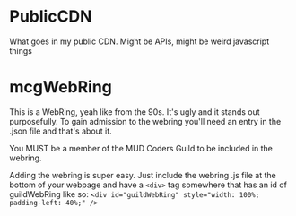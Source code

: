 # PublicCDN
What goes in my public CDN. Might be APIs, might be weird javascript things

# mcgWebRing

This is a WebRing, yeah like from the 90s. It's ugly and it stands out purposefully. To gain admission to the webring you'll need an entry in the .json file and that's about it.

You MUST be a member of the MUD Coders Guild to be included in the webring.

Adding the webring is super easy. Just include the webring .js file at the bottom of your webpage and have a ```<div>``` tag somewhere that has an id of guildWebRing like so: ```<div id="guildWebRing" style="width: 100%; padding-left: 40%;" />```
